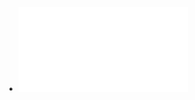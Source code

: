 - ![@Finn | Menstruation- a nonadaptive consequence of uterine evolution ~ Q rev bio Jun 1998.pdf](../assets/@Finn_|_Menstruation-_a_nonadaptive_consequence_of_uterine_evolution_~_Q_rev_bio_Jun_1998_1715308344626_0.pdf)